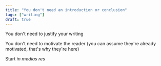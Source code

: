 ```yaml
---
title: "You don't need an introduction or conclusion"
tags: ["writing"]
draft: true
---
```


You don't need to justify your writing

You don't need to motivate the reader (you can assume they're already motivated, that's why they're here)

Start _in medias res_